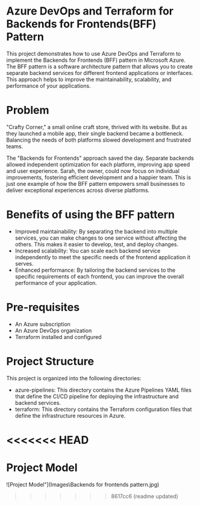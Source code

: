 # Azure DevOps and Terraform for Backends for Frontends(BFF) Pattern 
This project demonstrates how to use Azure DevOps and Terraform to implement the Backends for Frontends (BFF) pattern in Microsoft Azure. The BFF pattern is a software architecture pattern that allows you to create separate backend services for different frontend applications or interfaces. This approach helps to improve the maintainability, scalability, and performance of your applications. 

# Problem
"Crafty Corner," a small online craft store, thrived with its website. But as they launched a mobile app, their single backend became a bottleneck. Balancing the needs of both platforms slowed development and frustrated teams.

The "Backends for Frontends" approach saved the day. Separate backends allowed independent optimization for each platform, improving app speed and user experience. Sarah, the owner, could now focus on individual improvements, fostering efficient development and a happier team. This is just one example of how the BFF pattern empowers small businesses to deliver exceptional experiences across diverse platforms.

# Benefits of using the BFF pattern
- Improved maintainability: By separating the backend into multiple services, you can make changes to one service without affecting the others. This makes it easier to develop, test, and deploy changes.
- Increased scalability: You can scale each backend service independently to meet the specific needs of the frontend application it serves.
- Enhanced performance: By tailoring the backend services to the specific requirements of each frontend, you can improve the overall performance of your application. 

# Pre-requisites
- An Azure subscription
- An Azure DevOps organization
- Terraform installed and configured

# Project Structure
This project is organized into the following directories:

- azure-pipelines: This directory contains the Azure Pipelines YAML files that define the CI/CD pipeline for deploying the infrastructure and backend services.
- terraform: This directory contains the Terraform configuration files that define the infrastructure resources in Azure.

<<<<<<< HEAD
=======
# Project Model
![Project Model"](Images\Backends for frontends pattern.jpg)

>>>>>>> 8617cc6 (readme updated)
